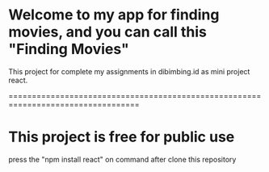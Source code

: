 # Welcome to my app for finding movies, and you can call this "Finding Movies"

This project for complete my assignments in dibimbing.id as mini project react.

==================================================================================

# This project is free for public use

press the "npm install react" on command after clone this repository